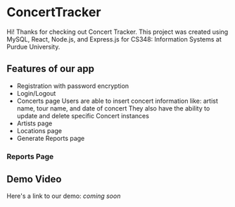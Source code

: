 # ConcertTracker
Hi! Thanks for checking out Concert Tracker. This project was created using MySQL, React, Node.js, and Express.js for CS348: Information Systems at Purdue University.


## Features of our app
- Registration with password encryption
- Login/Logout
- Concerts page
  Users are able to insert concert information like: artist name, tour name, and date of concert
  They also have the ability to update and delete specific Concert instances
- Artists page
- Locations page
- Generate Reports page

### Reports Page


## Demo Video
Here's a link to our demo: *coming soon*
